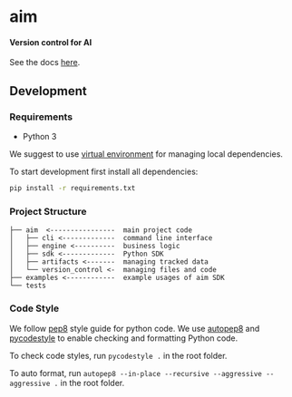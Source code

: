 # aim
#### Version control for AI

See the docs [here](https://docs.aimhub.io).

## Development

### Requirements

* Python 3

We suggest to use [virtual
environment](https://packaging.python.org/tutorials/installing-packages/#creating-virtual-environments) for managing local dependencies.

To start development first install all dependencies:

```bash
pip install -r requirements.txt
```

### Project Structure

```
├── aim  <----------------  main project code
│   ├── cli <-------------  command line interface
│   ├── engine <----------  business logic
│   ├── sdk <-------------  Python SDK
│   ├── artifacts <-------  managing tracked data
│   └── version_control <-  managing files and code
├── examples <------------  example usages of aim SDK
└── tests
```

### Code Style
We follow [pep8](https://www.python.org/dev/peps/pep-0008/) style guide for python code. We use [autopep8](https://pypi.org/project/autopep8/) and [pycodestyle](https://pypi.org/project/pycodestyle/) to enable checking and formatting Python code. 

To check code styles, run `pycodestyle .` in the root folder. 

To auto format, run `autopep8 --in-place --recursive --aggressive --aggressive .` in the root folder.